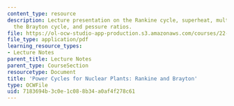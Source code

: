 ```yaml
---
content_type: resource
description: Lecture presentation on the Rankine cycle, superheat, multi-fluid cycles,
  the Brayton cycle, and pessure ratios.
file: https://ol-ocw-studio-app-production.s3.amazonaws.com/courses/22-091-nuclear-reactor-safety-spring-2008/7183694b3c0e1c088b34a0af4f278c61_MIT22_091S08_lec08.pdf
file_type: application/pdf
learning_resource_types:
- Lecture Notes
parent_title: Lecture Notes
parent_type: CourseSection
resourcetype: Document
title: 'Power Cycles for Nuclear Plants: Rankine and Brayton'
type: OCWFile
uid: 7183694b-3c0e-1c08-8b34-a0af4f278c61
---
```

